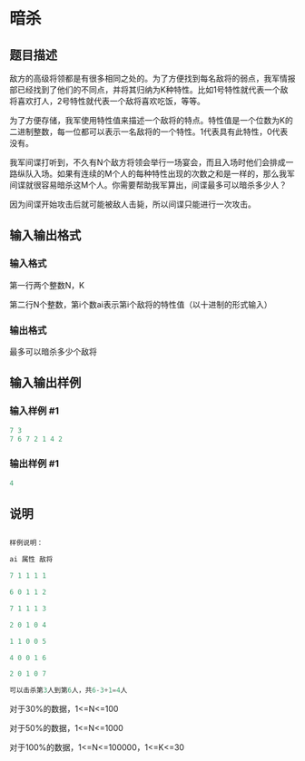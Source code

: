 # 暗杀

## 题目描述

敌方的高级将领都是有很多相同之处的。为了方便找到每名敌将的弱点，我军情报部已经找到了他们的不同点，并将其归纳为K种特性。比如1号特性就代表一个敌将喜欢打人，2号特性就代表一个敌将喜欢吃饭，等等。

为了方便存储，我军使用特性值来描述一个敌将的特点。特性值是一个位数为K的二进制整数，每一位都可以表示一名敌将的一个特性。1代表具有此特性，0代表没有。

我军间谍打听到，不久有N个敌方将领会举行一场宴会，而且入场时他们会排成一路纵队入场。如果有连续的M个人的每种特性出现的次数之和是一样的，那么我军间谍就很容易暗杀这M个人。你需要帮助我军算出，间谍最多可以暗杀多少人？

因为间谍开始攻击后就可能被敌人击毙，所以间谍只能进行一次攻击。

## 输入输出格式

### 输入格式

第一行两个整数N，K

第二行N个整数，第i个数ai表示第i个敌将的特性值（以十进制的形式输入）

### 输出格式

最多可以暗杀多少个敌将

## 输入输出样例

### 输入样例 #1

```cpp
7 3
7 6 7 2 1 4 2
```


### 输出样例 #1

```cpp
4
```


## 说明

```c

样例说明：

ai 属性 敌将

7 1 1 1 1

6 0 1 1 2

7 1 1 1 3

2 0 1 0 4

1 1 0 0 5

4 0 0 1 6

2 0 1 0 7

可以击杀第3人到第6人，共6-3+1=4人

```

对于30%的数据，1<=N<=100

对于50%的数据，1<=N<=1000

对于100%的数据，1<=N<=100000，1<=K<=30

